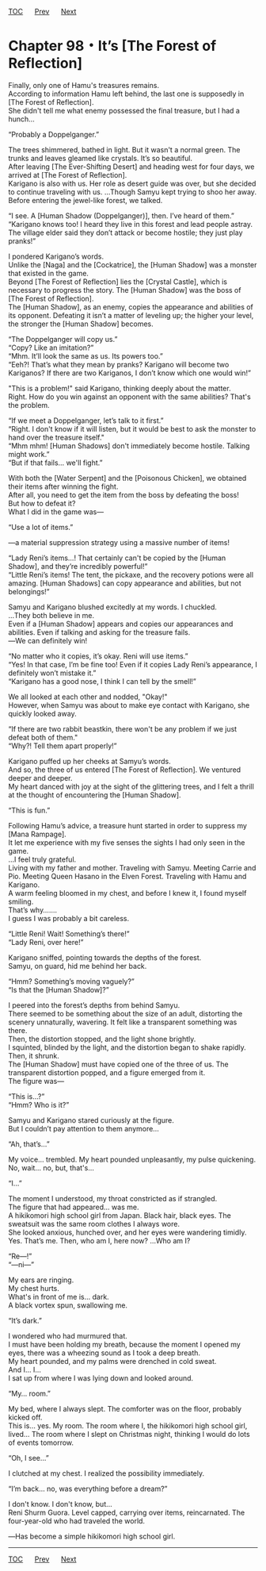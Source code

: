 [TOC](../readme.md)&nbsp;&nbsp;&nbsp;&nbsp;&nbsp;&nbsp;[Prev](Section_0097.md)&nbsp;&nbsp;&nbsp;&nbsp;&nbsp;&nbsp;[Next](Section_0099.md)



# Chapter 98・It’s \[The Forest of Reflection\]

Finally, only one of Hamu's treasures remains.  
According to information Hamu left behind, the last one is supposedly in
\[The Forest of Reflection\].  
She didn't tell me what enemy possessed the final treasure, but I had a
hunch…  
  
“Probably a Doppelganger.”  
  
The trees shimmered, bathed in light. But it wasn't a normal green. The
trunks and leaves gleamed like crystals. It’s so beautiful.  
After leaving \[The Ever-Shifting Desert\] and heading west for four
days, we arrived at \[The Forest of Reflection\].  
Karigano is also with us. Her role as desert guide was over, but she
decided to continue traveling with us. …Though Samyu kept trying to shoo
her away.  
Before entering the jewel-like forest, we talked.  
  
“I see. A \[Human Shadow (Doppelganger)\], then. I’ve heard of them.”  
“Karigano knows too! I heard they live in this forest and lead people
astray. The village elder said they don’t attack or become hostile; they
just play pranks!”  
  
I pondered Karigano’s words.  
Unlike the \[Naga\] and the \[Cockatrice\], the \[Human Shadow\] was a
monster that existed in the game.  
Beyond \[The Forest of Reflection\] lies the \[Crystal Castle\], which
is necessary to progress the story. The \[Human Shadow\] was the boss of
\[The Forest of Reflection\].  
The \[Human Shadow\], as an enemy, copies the appearance and abilities
of its opponent. Defeating it isn’t a matter of leveling up; the higher
your level, the stronger the \[Human Shadow\] becomes.  
  
“The Doppelganger will copy us.”  
“Copy? Like an imitation?”  
“Mhm. It’ll look the same as us. Its powers too.”  
“Eeh?! That’s what they mean by pranks? Karigano will become two
Kariganos? If there are two Kariganos, I don’t know which one would
win!”  
  
"This is a problem!" said Karigano, thinking deeply about the matter.  
Right. How do you win against an opponent with the same abilities?
That's the problem.  
  
“If we meet a Doppelganger, let’s talk to it first.”  
“Right. I don't know if it will listen, but it would be best to ask the
monster to hand over the treasure itself."  
“Mhm mhm! \[Human Shadows\] don't immediately become hostile. Talking
might work.”  
“But if that fails… we'll fight.”  
  
With both the \[Water Serpent\] and the \[Poisonous Chicken\], we
obtained their items after winning the fight.  
After all, you need to get the item from the boss by defeating the
boss!  
But how to defeat it?  
What I did in the game was―  
  
“Use a lot of items.”  
  
―a material suppression strategy using a massive number of items!  
  
“Lady Reni’s items…! That certainly can't be copied by the \[Human
Shadow\], and they’re incredibly powerful!”  
“Little Reni’s items! The tent, the pickaxe, and the recovery potions
were all amazing. \[Human Shadows\] can copy appearance and abilities,
but not belongings!”  
  
Samyu and Karigano blushed excitedly at my words. I chuckled.  
…They both believe in me.  
Even if a \[Human Shadow\] appears and copies our appearances and
abilities. Even if talking and asking for the treasure fails.  
―We can definitely win!  
  
“No matter who it copies, it’s okay. Reni will use items.”  
“Yes! In that case, I’m be fine too! Even if it copies Lady Reni’s
appearance, I definitely won’t mistake it.”  
“Karigano has a good nose, I think I can tell by the smell!”  
  
We all looked at each other and nodded, "Okay!"  
However, when Samyu was about to make eye contact with Karigano, she
quickly looked away.  
  
“If there are two rabbit beastkin, there won't be any problem if we just
defeat both of them."  
“Why?! Tell them apart properly!”  
  
Karigano puffed up her cheeks at Samyu’s words.  
And so, the three of us entered \[The Forest of Reflection\]. We
ventured deeper and deeper.  
My heart danced with joy at the sight of the glittering trees, and I
felt a thrill at the thought of encountering the \[Human Shadow\].  
  
“This is fun.”  
  
Following Hamu’s advice, a treasure hunt started in order to suppress my
\[Mana Rampage\].  
It let me experience with my five senses the sights I had only seen in
the game.  
…I feel truly grateful.  
Living with my father and mother. Traveling with Samyu. Meeting Carrie
and Pio. Meeting Queen Hasano in the Elven Forest. Traveling with Hamu
and Karigano.  
A warm feeling bloomed in my chest, and before I knew it, I found myself
smiling.  
That’s why…….  
I guess I was probably a bit careless.  
  
“Little Reni! Wait! Something’s there!”  
“Lady Reni, over here!”  
  
Karigano sniffed, pointing towards the depths of the forest.  
Samyu, on guard, hid me behind her back.  
  
“Hmm? Something’s moving vaguely?”  
“Is that the \[Human Shadow\]?”  
  
I peered into the forest’s depths from behind Samyu.  
There seemed to be something about the size of an adult, distorting the
scenery unnaturally, wavering. It felt like a transparent something was
there.  
Then, the distortion stopped, and the light shone brightly.  
I squinted, blinded by the light, and the distortion began to shake
rapidly. Then, it shrunk.  
The \[Human Shadow\] must have copied one of the three of us. The
transparent distortion popped, and a figure emerged from it.  
The figure was―  
  
“This is…?”  
“Hmm? Who is it?”  
  
Samyu and Karigano stared curiously at the figure.  
But I couldn’t pay attention to them anymore…  
  
“Ah, that’s…”  
  
My voice… trembled. My heart pounded unpleasantly, my pulse quickening.
No, wait... no, but, that's...  
  
“I…”  
  
The moment I understood, my throat constricted as if strangled.  
The figure that had appeared… was me.  
A hikikomori high school girl from Japan. Black hair, black eyes. The
sweatsuit was the same room clothes I always wore.  
She looked anxious, hunched over, and her eyes were wandering timidly.  
Yes. That’s me. Then, who am I, here now? …Who am I?  
  
“Re—!”  
“—ni—”  
  
My ears are ringing.  
My chest hurts.  
What's in front of me is... dark.  
A black vortex spun, swallowing me.  
  
“It’s dark.”  
  
I wondered who had murmured that.  
I must have been holding my breath, because the moment I opened my eyes,
there was a wheezing sound as I took a deep breath.  
My heart pounded, and my palms were drenched in cold sweat.  
And I… I…  
I sat up from where I was lying down and looked around.  
  
“My… room.”  
  
My bed, where I always slept. The comforter was on the floor, probably
kicked off.  
This is… yes. My room. The room where I, the hikikomori high school
girl, lived… The room where I slept on Christmas night, thinking I would
do lots of events tomorrow.  
  
“Oh, I see…”  
  
I clutched at my chest. I realized the possibility immediately.  
  
“I’m back… no, was everything before a dream?”  
  
I don't know. I don't know, but...  
Reni Shurm Guora. Level capped, carrying over items, reincarnated. The
four-year-old who had traveled the world.  
  
―Has become a simple hikikomori high school girl.  
  
  


---
[TOC](../readme.md)&nbsp;&nbsp;&nbsp;&nbsp;&nbsp;&nbsp;[Prev](Section_0097.md)&nbsp;&nbsp;&nbsp;&nbsp;&nbsp;&nbsp;[Next](Section_0099.md)

